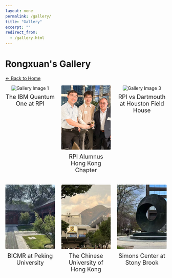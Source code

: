 ```yaml
---
layout: none
permalink: /gallery/
title: "Gallery"
excerpt: ""
redirect_from: 
  - /gallery.html
---
```

# Rongxuan's Gallery
[← Back to Home](/)

<!-- First Row -->
<div style="display: grid; grid-template-columns: repeat(3, 1fr); gap: 20px; justify-items: center;">
  <div style="text-align: center;">
    <img src="/images/IBM.png" alt="Gallery Image 1" style="height: 200px; object-fit: cover; border-radius: 2px;">
    <div style="margin-top: 8px; font-size: 18px;">The IBM Quantum One at RPI</div>
  </div>

  <div style="text-align: center;">
    <img src="/images/RPI3.png" alt="Gallery Image 2" style="height: 200px; object-fit: cover; border-radius: 2px;">
    <div style="margin-top: 8px; font-size: 18px;">RPI Alumnus Hong Kong Chapter</div>
  </div>

  <div style="text-align: center;">
    <img src="/images/RPI1.png" alt="Gallery Image 3" style="height: 200px; object-fit: cover; border-radius: 2px;">
    <div style="margin-top: 8px; font-size: 18px;">RPI vs Dartmouth at Houston Field House</div>
  </div>
</div>

<!-- Second Row with Top Margin -->
<div style="display: grid; grid-template-columns: repeat(3, 1fr); gap: 20px; justify-items: center; margin-top: 35px;">
  <div style="text-align: center;">
    <img src="/images/pku1.png" alt="Gallery Image 1" style="height: 200px; object-fit: cover; border-radius: 2px;">
    <div style="margin-top: 8px; font-size: 18px;">BICMR at Peking University</div>
  </div>

  <div style="text-align: center;">
    <img src="/images/cuhk.png" alt="Gallery Image 2" style="height: 200px; object-fit: cover; border-radius: 2px;">
    <div style="margin-top: 8px; font-size: 18px;">The Chinese University of Hong Kong</div>
  </div>

  <div style="text-align: center;">
    <img src="/images/stonybrook.png" alt="Gallery Image 3" style="height: 200px; object-fit: cover; border-radius: 2px;">
    <div style="margin-top: 8px; font-size: 18px;">Simons Center at Stony Brook</div>
  </div>
</div>



